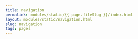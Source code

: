 ```yaml
---
title: navigation
permalink: modules/static/{{ page.fileSlug }}/index.html
layout: modules/static/navigation.html
slug: navigation
tags: pages
---
```



